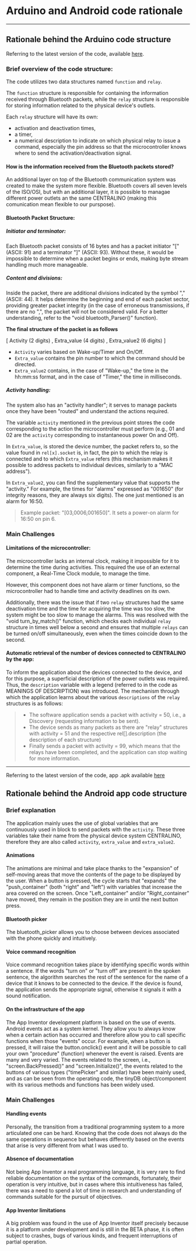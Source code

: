 # Arduino and Android code rationale
-----------------------------------------------------------

## Rationale behind the Arduino code structure

Referring to the latest version of the code, available [here](/Design/Software/CLIENTino_versions/CLIENTinoPRESENTATION1_1/CLIENTinoPRESENTATION1_1.ino).

### Brief overview of the code structure:
The code utilizes two data structures named `function` and `relay`. 

The `function` structure is responsible for containing the information received through Bluetooth packets, while the `relay` structure is responsible for storing information related to the physical device's outlets. 

Each `relay` structure will have its own:
 - activation and deactivation times, 
 - a timer,
 - a numerical description to indicate on which physical relay to issue a command, especially the pin address so that the microcontroller knows where to send the activation/deactivation signal. 

#### How is the information received from the Bluetooth packets stored?

An additional layer on top of the Bluetooth communication system was created to make the system more flexible. Bluetooth covers all seven levels of the ISO/OSI, but with an additional layer, it is possible to managae different power outlets an the same CENTRALINO (making this comunication mean flexible to our purspose).

#### Bluetooth Packet Structure:

##### Initiator and terminator:
Each Bluetooth packet consists of 16 bytes and has a packet initiator "[" (ASCII: 91) and a terminator "]" (ASCII: 93). 
Without these, it would be impossible to determine when a packet begins or ends, making byte stream handling much more manageable. 

##### Content and divisions:
Inside the packet, there are additional divisions indicated by the symbol "," (ASCII: 44). It helps determine the beginning and end of each packet sector, providing greater packet integrity (in the case of erroneous transmissions, if there are no ",", the packet will not be considered valid. For a better understanding, refer to the "void bluetooth_Parser()" function). 

**The final structure of the packet is as follows**

[ Activity (2 digits) , Extra_value (4 digits) , Extra_value2 (6 digits) ]

 - `Activity` varies based on Wake-up/Timer and On/Off. 
 - `Extra_value` contains the pin number to which the command should be directed. 
 - `Extra_value2` contains, in the case of "Wake-up," the time in the hh:mm:ss format, and in the case of "Timer," the time in milliseconds.

##### Activity handling:
The system also has an "activity handler"; it serves to manage packets once they have been "routed" and understand the actions required. 

The variable `activity` mentioned in the previous point stores the code corresponding to the action the microcontroller must perform (e.g., 01 and 02 are the `activity` corresponding to instantaneous power On and Off). 

In `Extra_value`, is stored the device number, the packet refers to, so the value found in `rel[x].socket` is, in fact, the pin to which the relay is connected and to which `Extra_value` refers (this mechanism makes it possible to address packets to individual devices, similarly to a "MAC address"). 

In `Extra_value2`, you can find the supplementary value that supports the "activity." For example, the times for "alarms" expressed as "001650" (for integrity reasons, they are always six digits). The one just mentioned is an alarm for 16:50.
> Example packet: "[03,0006,001650]". It sets a power-on alarm for 16:50 on pin 6.

### Main Challenges

#### Limitations of the microcontroller:
The microcontroller lacks an internal clock, making it impossible for it to determine the time during activities. This required the use of an external component, a Real-Time Clock module, to manage the time. 

However, this component does not have alarm or timer functions, so the microcontroller had to handle time and activity deadlines on its own. 

Additionally, there was the issue that if two `relay` structures had the same deactivation time and the time for acquiring the time was too slow, the system might be too slow to manage the alarms. This was resolved with the "void turn_by_match()" function, which checks each individual `relay` structure in times well below a second and ensures that multiple `relays` can be turned on/off simultaneously, even when the times coincide down to the second.

#### Automatic retrieval of the number of devices connected to CENTRALINO by the app:
To inform the application about the devices connected to the device, and for this purpose, a superficial description of the power outlets was required. Thus, the `description` variable with a legend (referred to in the code as MEANINGS OF DESCRIPTION) was introduced. The mechanism through which the application learns about the various `descriptions` of the `relay` structures is as follows:

> - The software application sends a packet with activity = 50, i.e., a Discovery (requesting information to be sent).
> - The device sends as many packets as there are "relay" structures with activity = 51 and the respective rel[].description (the description of each structure)
> - Finally sends a packet with activity = 99, which means that the relays have been completed, and the application can stop waiting for more information.

----------------------------------------------------------- 

Referring to the latest version of the code, app .apk available [here](/Design/Android_Centralino/App_builds/STABLE_CENTRALINO1_3.apk)

## Rationale behind the Android app code structure

### Brief explanation
The application mainly uses the use of global variables that are continuously used in block to send packets with the `activity`. These three variables take their name from the physical device system CENTRALINO, therefore they are also called `activity`, `extra_value` and `extra_value2`.

#### Animations
The animations are minimal and take place thanks to the "expansion" of self-moving areas that move the contents of the page to be displayed by the user. When a button is pressed, the cycle starts that "expands" the "push_container" (both "right" and "left") with variables that increase the area covered on the screen. Once "Left_container" and/or "Right_container" have moved, they remain in the position they are in until the next button press.

#### Bluetooth picker
The bluetooth_picker allows you to choose between devices associated with the phone quickly and intuitively.

#### Voice command recognition
Voice command recognition takes place by identifying specific words within a sentence. If the words "turn on" or "turn off" are present in the spoken sentence, the algorithm searches the rest of the sentence for the name of a device that it knows to be connected to the device. If the device is found, the application sends the appropriate signal, otherwise it signals it with a sound notification.

#### On the infrastructure of the app
The App Inventor development platform is based on the use of events. Android events act as a system kernel. They allow you to always know when a certain action has occurred and therefore allow you to call specific functions when those "events" occur. For example, when a button is pressed, it will raise the button.onclick() event and it will be possible to call your own "procedure" (function) whenever the event is raised. Events are many and very varied. The events related to the screen, i.e., "screen.BackPressed()" and "screen.Initialize()", the events related to the buttons of various types ("timePicker" and similar) have been mainly used, and as can be seen from the operating code, the tinyDB object/component with its various methods and functions has been widely used.

### Main Challenges

#### Handling events 
Personally, the transition from a traditional programming system to a more articulated one can be hard. Knowing that the code does not always do the same operations in sequence but behaves differently based on the events that arise is very different from what I was used to.

#### Absence of documentation
Not being App Inventor a real programming language, it is very rare to find reliable documentation on the syntax of the commands, fortunately, their operation is very intuitive, but in cases where this intuitiveness has failed, there was a need to spend a lot of time in research and understanding of commands suitable for the pursuit of objectives.

#### App Inventor limitations
A big problem was found in the use of App Inventor itself precisely because it is a platform under development and is still in the BETA phase, it is often subject to crashes, bugs of various kinds, and frequent interruptions of partial operation.

